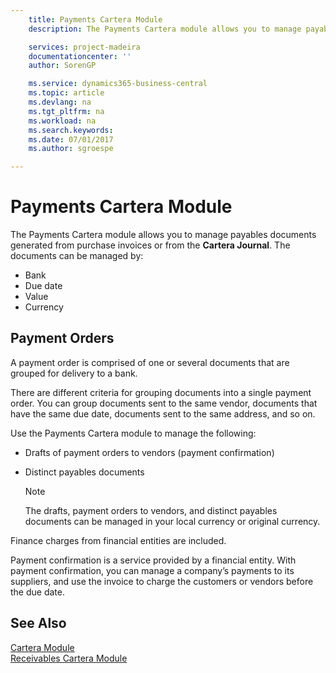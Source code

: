 ```yaml
---
    title: Payments Cartera Module
    description: The Payments Cartera module allows you to manage payables documents generated from purchase invoices or from the **Cartera Journal**.

    services: project-madeira 
    documentationcenter: ''
    author: SorenGP

    ms.service: dynamics365-business-central
    ms.topic: article
    ms.devlang: na
    ms.tgt_pltfrm: na
    ms.workload: na
    ms.search.keywords:
    ms.date: 07/01/2017
    ms.author: sgroespe

---
```

# Payments Cartera Module
The Payments Cartera module allows you to manage payables documents generated from purchase invoices or from the **Cartera Journal**. The documents can be managed by:  

- Bank  
- Due date  
- Value  
- Currency  

## Payment Orders  
A payment order is comprised of one or several documents that are grouped for delivery to a bank.  

There are different criteria for grouping documents into a single payment order. You can group documents sent to the same vendor, documents that have the same due date, documents sent to the same address, and so on.  

Use the Payments Cartera module to manage the following:  

- Drafts of payment orders to vendors (payment confirmation)  
- Distinct payables documents  

    > [!NOTE]  
    >  The drafts, payment orders to vendors, and distinct payables documents can be managed in your local currency or original currency.  

Finance charges from financial entities are included.  

Payment confirmation is a service provided by a financial entity. With payment confirmation, you can manage a company’s payments to its suppliers, and use the invoice to charge the customers or vendors before the due date.  

## See Also  
 [Cartera Module](cartera-module.md)   
 [Receivables Cartera Module](receivables-cartera-module.md)
